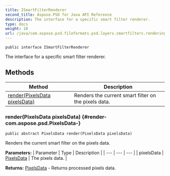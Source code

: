 ```yaml
---
title: ISmartFilterRenderer
second_title: Aspose.PSD for Java API Reference
description: The interface for a specific smart filter renderer.
type: docs
weight: 10
url: /java/com.aspose.psd.fileformats.psd.layers.smartfilters.rendering/ismartfilterrenderer/
---
```

```
public interface ISmartFilterRenderer
```

The interface for a specific smart filter renderer.
## Methods

| Method | Description |
| --- | --- |
| [render(PixelsData pixelsData)](#render-com.aspose.psd.PixelsData-) | Renders the current smart filter on the pixels data. |
### render(PixelsData pixelsData) {#render-com.aspose.psd.PixelsData-}
```
public abstract PixelsData render(PixelsData pixelsData)
```


Renders the current smart filter on the pixels data.

**Parameters:**
| Parameter | Type | Description |
| --- | --- | --- |
| pixelsData | [PixelsData](../../com.aspose.psd/pixelsdata) | The pixels data. |

**Returns:**
[PixelsData](../../com.aspose.psd/pixelsdata) - Returns processed pixels data.
